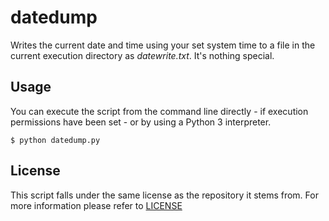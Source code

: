 
# datedump #

Writes the current date and time using your set system time to a file in the
current execution directory as *datewrite.txt*. It's nothing special.

## Usage ##

You can execute the script from the command line directly - if execution
permissions have been set - or by using a Python 3 interpreter.

    $ python datedump.py

## License ##

This script falls under the same license as the repository it stems from. For
more information please refer to
[LICENSE](https://github.com/catlinman/pyscripts/blob/master/LICENSE)
